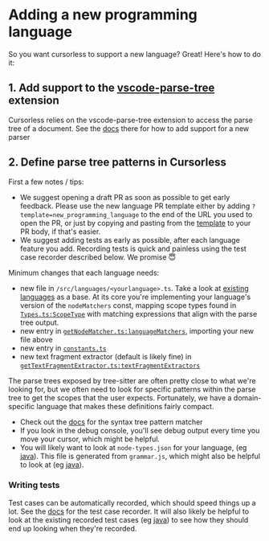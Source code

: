 # Adding a new programming language

So you want cursorless to support a new language? Great! Here's how to do it:

## 1. Add support to the [vscode-parse-tree](https://github.com/pokey/vscode-parse-tree) extension

Cursorless relies on the vscode-parse-tree extension to access the parse tree
of a document. See the
[docs](https://github.com/pokey/vscode-parse-tree/#adding-a-new-language) there
for how to add support for a new parser

## 2. Define parse tree patterns in Cursorless

First a few notes / tips:

- We suggest opening a draft PR as soon as possible to get early feedback. Please use the new language PR template either by adding `?template=new_programming_language` to the end of the URL you used to open the PR, or just by copying and pasting from the [template](../../.github/PULL_REQUEST_TEMPLATE/new_programming_language.md) to your PR body, if that's easier.
- We suggest adding tests as early as possible, after each language feature you add. Recording tests is quick and painless using the test case recorder described below. We promise 😇

Minimum changes that each language needs:

- new file in `/src/languages/<yourlanguage>.ts`. Take a look at [existing languages](../../src/languages) as a base. At its core you're implementing your language's version of the `nodeMatchers` const, mapping scope types found in [`Types.ts:ScopeType`](../../src/typings/Types.ts) with matching expressions that align with the parse tree output.
- new entry in [`getNodeMatcher.ts:languageMatchers`](../../src/languages/getNodeMatcher.ts), importing your new file above
- new entry in [`constants.ts`](../../src/languages/constants.ts)
- new text fragment extractor (default is likely fine) in [`getTextFragmentExtractor.ts:textFragmentExtractors`](../../src/languages/getTextFragmentExtractor.ts)

The parse trees exposed by tree-sitter are often pretty close to what we're
looking for, but we often need to look for specific patterns within the parse
tree to get the scopes that the user expects. Fortunately, we have a
domain-specific language that makes these definitions fairly compact.

- Check out the [docs](parse-tree-patterns.md) for the syntax tree pattern
  matcher
- If you look in the debug console, you'll see debug output every time you move
  your cursor, which might be helpful.
- You will likely want to look at `node-types.json` for your language, (eg [java](https://github.com/tree-sitter/tree-sitter-java/blob/master/src/node-types.json)). This file is generated from `grammar.js`, which might also be helpful to look at (eg [java](https://github.com/tree-sitter/tree-sitter-java/blob/master/grammar.js)).

### Writing tests

Test cases can be automatically recorded, which should speed things up a lot.
See the [docs](test-case-recorder.md) for the test case recorder. It will also
likely be helpful to look at the existing recorded test cases (eg
[java](../../src/test/suite/fixtures/recorded/languages/java)) to see how
they
should end up looking when they're recorded.
